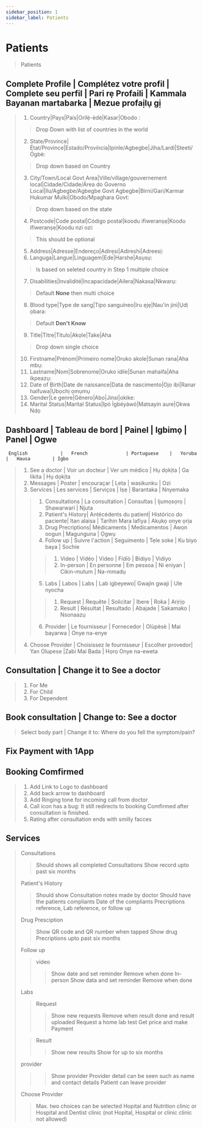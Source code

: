 ```yaml
---
sidebar_position: 1
sidebar_label: Patients
---
```

# Patients

> Patients

## Complete Profile | Complétez votre profil | Complete seu perfil | Pari rẹ Profaili | Kammala Bayanan martabarka | Mezue profaịlụ gị
 
> 1. Country|Pays|País|Orílẹ̀-èdè|Kasar|Obodo :
> > Drop Down with list of countries in the world
> 2. State/Province|État/Province|Estado/Província|Ipinle/Agbegbe|Jiha/Lardi|Steeti/ Ógbè:
> > Drop down based on Country
> 3. City/Town/Local Govt Area|Ville/village/gouvernement local|Cidade/Cidade/Área do Governo Local|Ilu/Agbegbe/Agbegbe Govt Agbegbe|Birni/Gari/Karmar Hukumar Mulki|Obodo/Mpaghara Govt:
> > Drop down based on the state
> 4. Postcode|Code postal|Código postal|koodu ifiweranṣẹ|Koodu ifiweranṣẹ|Koodu nzi ozi: 
> > This should be optional
> 5. Address|Adresse|Endereço|Adirẹsi|Adireshi|Adreesị:
> 6. Languga|Langue|Linguagem|Ede|Harshe|Asụsụ: 
> > Is based on seleted country in Step 1 multiple choice
> 7. Disabilities|Invalidité|Incapacidade|Ailera|Nakasa|Nkwarụ: 
> > Default **None** then multi choice
> 8. Blood type|Type de sang|Tipo sanguíneo|Iru ẹjẹ|Nau'in jini|Ụdị ọbara:
> > Default **Don't Know**
> 9. Title|Titre|Título|Akọle|Take|Aha
> > Drop down single choice
> 10. Firstname|Prénom|Primeiro nome|Oruko akole|Sunan rana|Aha mbụ:
> 11. Lastname|Nom|Sobrenome|Oruko idile|Sunan mahaifa|Aha ikpeazụ:
> 12. Date of Birth|Date de naissance|Data de nascimento|Ojo ibi|Ranar haifuwa|Ụbọchị ọmụmụ
> 13. Gender|Le genre|Gênero|Abo|Jinsi|okike: 
> 14. Marital Status|Marital Status|Ipò Ìgbéyàwó|Matsayin aure|Ọkwa Ndọ
> 

## Dashboard | Tableau de bord | Painel | Igbimọ | Panel | Ogwe
     English            |   French              | Portuguese    |   Yoruba      |   Hausa        | Igbo          
> 1. See a doctor       |   Voir un docteur     | Ver um médico |   Hụ dọkịta   |   Ga likita    | Hụ dọkịta
> 2. Messages           |   Poster              | encouraçar    |   Leta        |   wasikunku    | Ozi
> 3. Services           |   Les services        | Serviços      |   Iṣẹ         |   Barantaka    | Nnyemaka
> > 1. Consultations    | La consultation       | Consultas            | Ijumọsọrọ   | Shawarwari          | Njuta
> > 2. Patient's History| Antécédents du patient| Histórico do paciente| Itan alaisa | Tarihin Mara lafiya | Akụkọ onye ọrịa
> > 3. Drug Precriptions| Médicaments           | Medicamentos         | Awọn oogun  | Magunguna    | Ọgwụ
> > 4. Follow up        | Suivre l'action       | Seguimento           | Tẹle soke   | Ku biyo baya | Sochie
> > > 1. Video          | Vidéo                 | Vídeo                | Fídíò       | Bidiyo       | Vidiyo
> > > 2. In-person      | En personne           | Em pessoa            | Ni eniyan   | Cikin-mutum  | Na-mmadụ
> > 5. Labs             | Labos                 | Labs                 | Lab igbeyewo| Gwajin gwaji | Ule nyocha
> > > 1. Request        | Requête               | Solicitar            | Ibere       | Roƙa         |   Arịrịọ
> > > 2. Result         | Résultat              | Resultado            | Abajade     | Sakamako     |   Nsonaazụ
> > 6. Provider         | Le fournisseur        | Fornecedor           | Olùpèsè     | Mai bayarwa  | Onye na-enye
> 4. Choose Provider    | Choisissez le fournisseur | Escolher provedor| Yan Olupese |Zabi Mai Bada | Họrọ Onye na-eweta

## Consultation | Change it to See a doctor
> 1. For Me 
> 2. For Child
> 3. For Dependent

## Book consultation | Change to: See a doctor
> Select body part | Change it to: Where do you fell the symptom/pain?


## Fix Payment with 1App

## Booking Comfirmed 
> 1. Add Link to Logo to dashboard
> 2. Add back arrow to dashboard
> 3. Add Ringing tone for incoming call from doctor
> 4. Call icon has a bug: It still redirects to booking Comfirmed after consultation is finished.
> 5. Rating after consultation ends with smilly facces

## Services
> Consultations 
> > Should shows all completed Consultations
> > Show record upto past six months
> 
> Patient's History
> > Should show Consultation notes made by doctor
> > Should have the patients compliants 
> > Date of the compliants
> > Precriptions reference, Lab reference, or follow up
> 
> Drug Presciption 
> > Show QR code and QR number when tapped
> > Show drug Precriptions upto past six months
> 
> Follow up
> > video 
> > > Show date and set reminder
> > > Remove when done
> > In-person
> > > Show data and set reminder 
> > > Remove when done
> 
> Labs
> > Request 
> > > Show new requests
> > > Remove when result done and result uploaded
> > > Request a home lab test
> > > Get price and make Payment
> 
> > Result 
> > > Show new results
> > > Show for up to six months
> 
> provider
> > > Show provider
> > > Provider detail can be seen such as name and contact details
> > > Patient can leave provider
> 
> Choose Provider
> > Max. two choices can be selected Hopital and Nutrition clinic or Hospital and Dentist clinic (not Hopital, Hospital or clinic clinic not allowed)